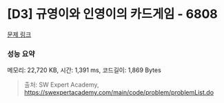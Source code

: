 # [D3] 규영이와 인영이의 카드게임 - 6808 

[문제 링크](https://swexpertacademy.com/main/code/problem/problemDetail.do?contestProbId=AWgv9va6HnkDFAW0) 

### 성능 요약

메모리: 22,720 KB, 시간: 1,391 ms, 코드길이: 1,869 Bytes



> 출처: SW Expert Academy, https://swexpertacademy.com/main/code/problem/problemList.do